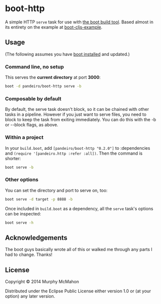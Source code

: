 # boot-http

A simple HTTP `serve` task for use with [the boot build tool][boot]. Based almost in its
entirety on the example at [boot-cljs-example][boot-cljs-example].

## Usage

(The following assumes you have [boot installed][installboot] and updated.)

### Command line, no setup

This serves the **current directory** at port **3000**:

```bash
boot -d pandeiro/boot-http serve -b
```

### Composable by default

By default, the serve task doesn't block, so it can be chained with
other tasks in a pipeline. However if you just want to serve files,
you need to block to keep the task from exiting immediately. You can
do this with the -b or --block flags, as above.

### Within a project

In your `build.boot`, add `[pandeiro/boot-http "0.2.0"]` to :dependencies and
`(require '[pandeiro.http :refer :all])`. Then the command is shorter:

```bash
boot serve -b
```

### Other options

You can set the directory and port to serve on, too:

```bash
boot serve -d target -p 8888 -b
```

Once included in `build.boot` as a dependency, all the `serve`
task's options can be inspected:

```bash
boot serve -h
```

## Acknowledgements

The boot guys basically wrote all of this or walked me through any parts I had to change. Thanks!

## License

Copyright © 2014 Murphy McMahon

Distributed under the Eclipse Public License either version 1.0 or (at
your option) any later version.

[boot]:              https://github.com/boot-clj/boot
[boot-cljs-example]: https://github.com/adzerk/boot-cljs-example
[installboot]:       https://github.com/boot-clj/boot#install


